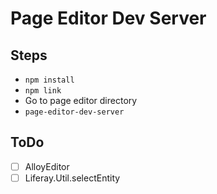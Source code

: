 # Page Editor Dev Server

## Steps

- `npm install`
- `npm link`
- Go to page editor directory
- `page-editor-dev-server`

## ToDo

- [ ] AlloyEditor
- [ ] Liferay.Util.selectEntity
